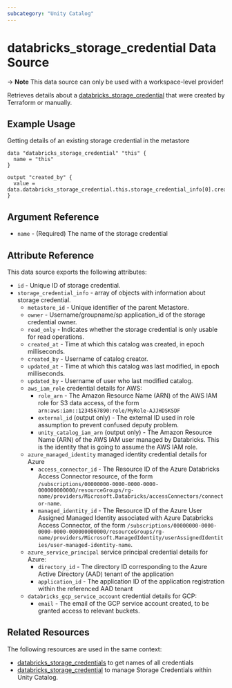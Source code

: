 ```yaml
---
subcategory: "Unity Catalog"
---
```

# databricks_storage_credential Data Source

-> **Note** This data source can only be used with a workspace-level provider!

Retrieves details about a [databricks_storage_credential](../resources/storage_credential.md) that were created by Terraform or manually.

## Example Usage

Getting details of an existing storage credential in the metastore

```hcl
data "databricks_storage_credential" "this" {
  name = "this"
}

output "created_by" {
  value = data.databricks_storage_credential.this.storage_credential_info[0].created_by
}
```

## Argument Reference

* `name` - (Required) The name of the storage credential

## Attribute Reference

This data source exports the following attributes:

* `id` - Unique ID of storage credential.
* `storage_credential_info` - array of objects with information about storage credential.
  * `metastore_id` - Unique identifier of the parent Metastore.
  * `owner` - Username/groupname/sp application_id of the storage credential owner.
  * `read_only` - Indicates whether the storage credential is only usable for read operations.
  * `created_at` - Time at which this catalog was created, in epoch milliseconds.
  * `created_by` - Username of catalog creator.
  * `updated_at` - Time at which this catalog was last modified, in epoch milliseconds.
  * `updated_by` - Username of user who last modified catalog.
  * `aws_iam_role` credential details for AWS:
    * `role_arn` - The Amazon Resource Name (ARN) of the AWS IAM role for S3 data access, of the form `arn:aws:iam::1234567890:role/MyRole-AJJHDSKSDF`
    * `external_id` (output only) - The external ID used in role assumption to prevent confused deputy problem.
    * `unity_catalog_iam_arn` (output only) - The Amazon Resource Name (ARN) of the AWS IAM user managed by Databricks. This is the identity that is going to assume the AWS IAM role.
  * `azure_managed_identity` managed identity credential details for Azure
    * `access_connector_id` - The Resource ID of the Azure Databricks Access Connector resource, of the form `/subscriptions/00000000-0000-0000-0000-000000000000/resourceGroups/rg-name/providers/Microsoft.Databricks/accessConnectors/connector-name`.
    * `managed_identity_id` - The Resource ID of the Azure User Assigned Managed Identity associated with Azure Databricks Access Connector, of the form `/subscriptions/00000000-0000-0000-0000-000000000000/resourceGroups/rg-name/providers/Microsoft.ManagedIdentity/userAssignedIdentities/user-managed-identity-name`.
  * `azure_service_principal` service principal credential details for Azure:
    * `directory_id` - The directory ID corresponding to the Azure Active Directory (AAD) tenant of the application
    * `application_id` - The application ID of the application registration within the referenced AAD tenant
  * `databricks_gcp_service_account` credential details for GCP:
    * `email` - The email of the GCP service account created, to be granted access to relevant buckets.

## Related Resources

The following resources are used in the same context:

* [databricks_storage_credentials](./storage_credentials.md) to get names of all credentials
* [databricks_storage_credential](../resources/storage_credential.md) to manage Storage Credentials within Unity Catalog.
